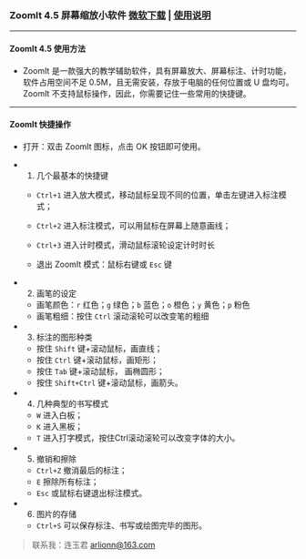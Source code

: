 ### ZoomIt 4.5 屏幕缩放小软件 [微软下载](https://docs.microsoft.com/zh-cn/sysinternals/downloads/zoomit) | [使用说明](https://github.com/arlionn/software/blob/ZoomIt/ZoomIt%20%E4%BD%BF%E7%94%A8%E8%AF%B4%E6%98%8E)

---
#### ZoomIt 4.5 使用方法

- ZoomIt 是一款强大的教学辅助软件，具有屏幕放大、屏幕标注、计时功能，
软件占用空间不足 0.5M，且无需安装，存放于电脑的任何位置或 U 盘均可。
ZoomIt 不支持鼠标操作，因此，你需要记住一些常用的快捷键。

---
#### ZoomIt 快捷操作

- 打开：双击 ZoomIt 图标，点击 OK 按钮即可使用。

- 1. 几个最基本的快捷键

   - `Ctrl+1`  进入放大模式，移动鼠标呈现不同的位置，单击左键进入标注模式；
   - `Ctrl+2`  进入标注模式，可以用鼠标在屏幕上随意画线；
   - `Ctrl+3`  进入计时模式，滑动鼠标滚轮设定计时时长

   - 退出 ZoomIt 模式：鼠标右键或 `Esc` 键

- 2. 画笔的设定

   - 画笔颜色：`r` 红色；`g` 绿色；`b` 蓝色；`o` 橙色；`y` 黄色；`p` 粉色
   - 画笔粗细：按住 `Ctrl` 滚动滚轮可以改变笔的粗细

- 3. 标注的图形种类

   - 按住 `Shift` 键+滚动鼠标，画直线；
   - 按住 `Ctrl` 键+滚动鼠标，画矩形；
   - 按住 `Tab` 键+滚动鼠标， 画椭圆形；
   - 按住 `Shift+Ctrl` 键+滚动鼠标，画箭头。

- 4. 几种典型的书写模式

  - `W` 进入白板；
  - `K` 进入黑板；
  - `T` 进入打字模式，按住Ctrl滚动滚轮可以改变字体的大小。

- 5. 撤销和擦除

  - `Ctrl+Z` 撤消最后的标注；
  - `E` 擦除所有标注；
  -  `Esc` 或鼠标右键退出标注模式。
  
- 6. 图片的存储

   - `Ctrl+S` 可以保存标注、书写或绘图完毕的图形。
   
> 联系我：连玉君  arlionn@163.com
